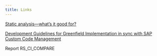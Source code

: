 ```yaml
---
title: Links
---
```


[Static analysis—what’s it good for?](http://techblog.realestate.com.au/static-analysis-whats-it-good-for/)

[Development Guidelines for Greenfield Implementation in sync with SAP Custom Code Management](http://scn.sap.com/docs/DOC-56285)

Report RS_CI_COMPARE
